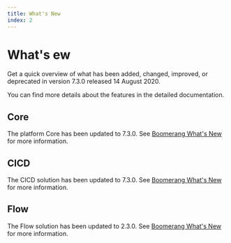 ```yaml
---
title: What's New
index: 2
---
```


# What's ew

Get a quick overview of what has been added, changed, improved, or deprecated in version 7.3.0 released 14 August 2020.

You can find more details about the features in the detailed documentation.

## Core

The platform Core has been updated to 7.3.0. See [Boomerang What's New](/boomerang-core/7.3.0/introduction/whats-new) for more information.

## CICD

The CICD solution has been updated to 7.3.0. See [Boomerang What's New](/boomerang-cicd/7.3.0/introduction/whats-new) for more information.

## Flow

The Flow solution has been updated to 2.3.0. See [Boomerang What's New](/boomerang-flow/2.3.0/introduction/whats-new) for more information.
